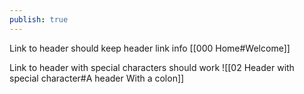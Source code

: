 ```yaml
---
publish: true
---
```

Link to header should keep header link info
[[000 Home#Welcome]]

Link to header with special characters should work
![[02 Header with special character#A header With a colon]]
